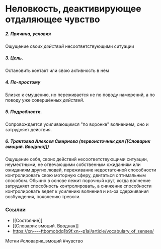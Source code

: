 


#  Неловкость, деактивирующее отдаляющее чувство 

##### 2. Причина, условия
Ощущение своих _действий_ несоответствующими ситуации

##### 3. Цель.
Остановить контакт или свою активность в нём

##### 4. По-простому
Близко к смущению, но переживается не по поводу намерений, а по поводу уже совершённых _действий_. 

##### 5. Подробности.
Сопровождается усиливающимся "по воронке" волнением, оно и затрудняет действия.

##### 6. Трактовка Алексея Смирнова (первоисточник для [[Словарик эмоций. Вводная]])
Ощущение себя, своих действий несоответствующими ситуации, неуместными, не отвечающими собственным ожиданиям или ожиданиям других людей, переживание недостаточной способности контролировать свою моторную сферу, двигаться оптимальным способом. Обычно в основе лежит порочный круг, когда волнение затрудняет способность контролировать, а снижение способности контролировать ведет к усилению волнения и из-за сдерживания возбуждения, появлению тревоги.


### Ссылки
- [[Состояние]]
- [[Словарик эмоций. Вводная]]
- https://xn----ftbomobdq1b9f.xn--p1ai/article/vocabulary_of_senses/

Метки #словарик_эмоций #чувство 


